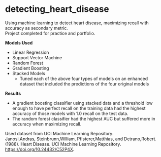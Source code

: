 # detecting_heart_disease
Using machine learning to detect heart disease, maximizing recall with accuracy as secondary metric. <br>
Project completed for practice and portfolio.

**Models Used**
* Linear Regression
* Support Vector Machine
* Random Forest
* Gradient Boosting
* Stacked Models
    * Tuned each of the above four types of models on an enhanced dataset that included the predictions of the four original models

**Results**
* A gradient boosting classifier using stacked data and a threshold low enough to have perfect recall on the training data had the highest accuracy of those models with 1.0 recall on the test data.
* The random forest classifier had the highest AUC but suffered more in accuracy when maximizing recall.

Used dataset from UCI Machine Learning Repository: <br>
Janosi,Andras, Steinbrunn,William, Pfisterer,Matthias, and Detrano,Robert. (1988). Heart Disease. UCI Machine Learning Repository. https://doi.org/10.24432/C52P4X.

